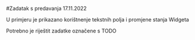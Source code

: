 #Zadatak s predavanja 17.11.2022

U primjeru je prikazano korištnenje tekstnih polja i promjene stanja Widgeta 

Potrebno je riještit zadatke označene s TODO

